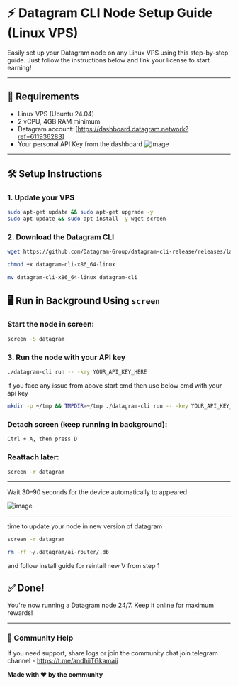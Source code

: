 
# ⚡ Datagram CLI Node Setup Guide (Linux VPS)

Easily set up your Datagram node on any Linux VPS using this step-by-step guide. Just follow the instructions below and link your license to start earning!

---

## 🧰 Requirements

- Linux VPS (Ubuntu 24.04)
- 2 vCPU, 4GB RAM minimum
- Datagram account: [https://dashboard.datagram.network?ref=611936283]
- Your personal API Key from the dashboard 
![image](https://github.com/user-attachments/assets/bcd084da-a420-46b7-9f07-683d2f862aca)

---

## 🛠️ Setup Instructions

### 1. Update your VPS
```bash
sudo apt-get update && sudo apt-get upgrade -y
sudo apt update && sudo apt install -y wget screen
```

### 2. Download the Datagram CLI
```bash
wget https://github.com/Datagram-Group/datagram-cli-release/releases/latest/download/datagram-cli-x86_64-linux
```

```bash
chmod +x datagram-cli-x86_64-linux
```

```bash
mv datagram-cli-x86_64-linux datagram-cli
```

## 🖥️ Run in Background Using `screen`

### Start the node in screen:
```bash
screen -S datagram
```

### 3. Run the node with your API key
```bash
./datagram-cli run -- -key YOUR_API_KEY_HERE
```
if you face any issue from above start cmd then use below cmd with your api key 

```bash
mkdir -p ~/tmp && TMPDIR=~/tmp ./datagram-cli run -- -key YOUR_API_KEY_HERE 
```


### Detach screen (keep running in background):
```bash
Ctrl + A, then press D
```

### Reattach later:
```bash
screen -r datagram
```

---

Wait 30–90 seconds for the device automatically  to appeared

![image](https://github.com/user-attachments/assets/6d069bd4-d3a4-41aa-bc46-d2b5b2fc02ce)

---

time to update your node in new version of datagram 

```bash
screen -r datagram
```

```bash
rm -rf ~/.datagram/ai-router/.db
```

and follow install guide for reintall new V from step 1 


## ✅ Done!

You're now running a Datagram node 24/7. Keep it online for maximum rewards!

---

### 💬 Community Help

If you need support, share logs or join the community chat join telegram channel - https://t.me/andhiiTGkamaii

**Made with ❤️ by the community**
